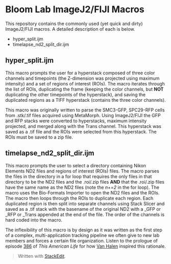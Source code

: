 # Bloom Lab ImageJ2/FIJI Macros
This repository contains the commonly used (yet quick and dirty) ImageJ2/FIJI macros. A detailed description of each is below.
* hyper_split.ijm
* timelapse_nd2_split_dir.ijm
## hyper_split.ijm
This macro prompts the user for a hyperstack composed of three color channels and timepoints (the Z-dimension was projected using maximum intensity) and a set of regions of interest (ROIs). The macro iterates through the list of ROIs, duplicating the frame (keeping the color channels, but **NOT** duplicating the other timepoints of the hyperstack), and saving the duplicated regions as a TIFF hyperstack (contains the three color channels).

This macro was originally written to parse the SMC3-GFP, SPC29-RFP cells from .stk/.tif files acquired using MetaMorph. Using ImageJ2/FIJI the GFP and RFP stacks were converted to hyperstacks, maximum intensity projected, and merged along with the Trans channel. This hyperstack was saved as a .tif file and the ROIs were selected from this hyperstack. The ROIs must be saved to a zip file.

## timelapse_nd2_split_dir.ijm
This macro prompts the user to select a directory containing Nikon Elements ND2 files and regions of interest (ROIs) files. The macro parses the files in the directory in a for loop that requires the only files in that directory to be the ND2 files and the .roi/.zip files **AND** that the .roi/.zip files have the same name as the ND2 files (note the *n+=2* in the for loop). The macro uses the Bio-Formats Importer to open the ND2 files and the ROIs. The macro then loops through the ROIs to duplicate each region. Each duplicated region is then split into separate channels using Stack Slicer and saved as a .tif stack with the basename of the original ND2 with a _GFP or _RFP or _Trans appended at the end of the file. The order of the channels is hard coded into the macro.

The inflexibility of this macro is by design as it was written as the first step of a complex, multi-application tracking pipeline we often give to new lab members and forces a certain file organization. Listen to the prologue of episode [386](https://www.thisamericanlife.org/386/fine-print) of *This American Life* for how  [Van Halen](https://en.wikipedia.org/wiki/Van_Halen "You're Welcome") inspired this rationale.


> Written with [StackEdit](https://stackedit.io/).